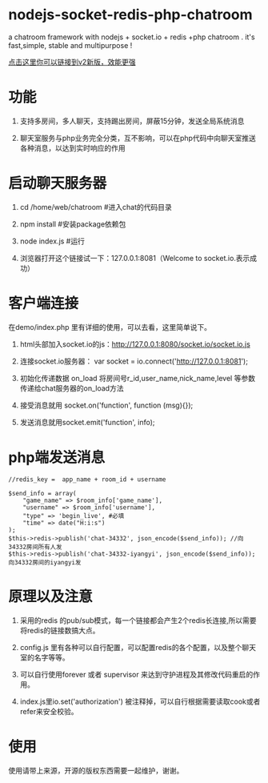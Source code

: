 nodejs-socket-redis-php-chatroom
================================

a chatroom framework with nodejs + socket.io + redis +php chatroom . it's fast,simple, stable and multipurpose !

[点击这里你可以链接到v2新版，效能更强](https://github.com/iyangyi/nodejs-socket-php-redis-chatroom-2)

功能
================================
1. 支持多房间，多人聊天，支持踢出房间，屏蔽15分钟，发送全局系统消息

2. 聊天室服务与php业务完全分类，互不影响，可以在php代码中向聊天室推送各种消息，以达到实时响应的作用

启动聊天服务器
================================

1. cd /home/web/chatroom #进入chat的代码目录

2. npm install #安装package依赖包

3. node index.js #运行

4. 浏览器打开这个链接试一下：127.0.0.1:8081（Welcome to socket.io.表示成功）

客户端连接
================================

在demo/index.php 里有详细的使用，可以去看，这里简单说下。

1. html头部加入socket.io的js：http://127.0.0.1:8080/socket.io/socket.io.js

2. 连接socket.io服务器： var socket = io.connect('http://127.0.0.1:8081');

3. 初始化传递数据 on_load 将房间号r_id,user_name,nick_name,level 等参数传递给chat服务器的on_load方法

4. 接受消息就用 socket.on('function', function (msg){});

5. 发送消息就用socket.emit('function', info); 

php端发送消息
================================
    //redis_key =  app_name + room_id + username
    
    $send_info = array(
	    "game_name" => $room_info['game_name'],
	    "username" => $room_info['username'],
	    "type" => 'begin_live', #必填
	    "time" => date("H:i:s")
    );
    $this->redis->publish('chat-34332', json_encode($send_info)); //向34332房间所有人发
    $this->redis->publish('chat-34332-iyangyi', json_encode($send_info));向34332房间的iyangyi发

原理以及注意
================================
1. 采用的redis 的pub/sub模式，每一个链接都会产生2个redis长连接,所以需要将redis的链接数搞大点。

2. config.js 里有各种可以自行配置，可以配置redis的各个配置，以及整个聊天室的名字等等。

3. 可以自行使用forever 或者 supervisor 来达到守护进程及其修改代码重启的作用。

4. index.js里io.set('authorization') 被注释掉，可以自行根据需要读取cook或者refer来安全校验。

使用
================================
使用请带上来源，开源的版权东西需要一起维护，谢谢。
